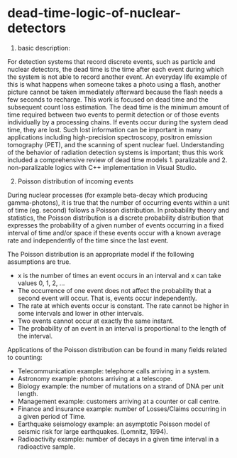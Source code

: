 # dead-time-logic-of-nuclear-detectors
 1. basic description:
 
 For detection systems that record discrete events, such as particle and nuclear detectors, the dead time is the time after each event during which the system is not able to record another event. An everyday life example of this is what happens when someone takes a photo using a flash, another picture cannot be taken immediately afterward because the flash needs a few seconds to recharge. This work is focused on dead time and the subsequent count loss estimation. The dead time is the minimum amount of time required between two events to permit detection or  of those events individually by a processing chains. If events occur during the system dead time, they are lost. Such lost information can be important in many applications including high-precision spectroscopy, positron emission tomography (PET), and the scanning of spent nuclear fuel. Understanding of the behavior of radiation detection systems is important; thus this work included a comprehensive review of dead time models 1. paralizable and 2. non-paralizable logics with C++ implementation in Visual Studio.
 
 2. Poisson distribution of incoming events
 
 During nuclear processes (for example beta-decay which producing gamma-photons), it is true that the number of occurring events within a unit of time (eg. second) follows a Poisson distribution. In probability theory and statistics, the Poisson distribution is a discrete probability distribution that expresses the probability of a given number of events occurring in a fixed interval of time and/or space if these events occur with a known average rate and independently of the time since the last event.
 
 The Poisson distribution is an appropriate model if the following assumptions are true.

 - x is the number of times an event occurs in an interval and x can take values 0, 1, 2, …
 - The occurrence of one event does not affect the probability that a second event will occur. That is, events occur independently.
 - The rate at which events occur is constant. The rate cannot be higher in some intervals and lower in other intervals.
 - Two events cannot occur at exactly the same instant.
 - The probability of an event in an interval is proportional to the length of the interval.

 Applications of the Poisson distribution can be found in many fields related to counting:

 - Telecommunication example: telephone calls arriving in a system.
 - Astronomy example: photons arriving at a telescope.
 - Biology example: the number of mutations on a strand of DNA per unit length.
 - Management example: customers arriving at a counter or call centre.
 - Finance and insurance example: number of Losses/Claims occurring in a given period of Time.
 - Earthquake seismology example: an asymptotic Poisson model of seismic risk for large earthquakes. (Lomnitz, 1994).
 - Radioactivity example: number of decays in a given time interval in a radioactive sample.

